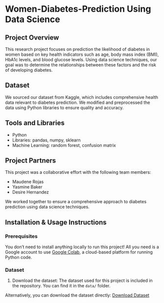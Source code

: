 # Women-Diabetes-Prediction Using Data Science
## Project Overview
This research project focuses on prediction the likelihood of diabetes in women based on key health indicators such as age, body mass index (BMI), HbA1c levels, and blood glucose levels. Using data science techniques, our goal was to determine the relationships between these factors and the risk of developing diabetes.
## Dataset
We sourced our dataset from Kaggle, which includes comprehensive health data relevant to diabetes prediction. We modified and preprocessed the data using Python libraries to ensure quality and accuracy.
## Tools and Libraries
- Python
- Libraries: pandas, numpy, sklearn
- Machine Learning: random forest, confusion matrix
## Project Partners
This project was a collaborative effort with the following team members:
- Maudene Rojas
- Yasmine Baker
- Desire Hernandez

We worked together to ensure a comprehensive approach to diabetes prediction using data science techniques.
## Installation & Usage Instructions
### Prerequisites
You don’t need to install anything locally to run this project! All you need is a Google account to use [Google Colab](https://colab.research.google.com/), a cloud-based platform for running Python code.
### Dataset
1. Download the dataset:
The dataset used for this project is included in the repository. You can find it in the `data/` folder.

Alternatively, you can download the dataset directly:
[Download Dataset](link-to-raw-dataset-file-on-GitHub)
